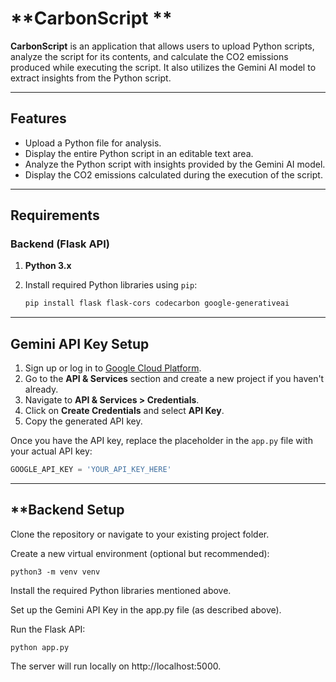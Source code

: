# **CarbonScript **

**CarbonScript** is an application that allows users to upload Python scripts, analyze the script for its contents, and calculate the CO2 emissions produced while executing the script. It also utilizes the Gemini AI model to extract insights from the Python script.

---

## **Features**

- Upload a Python file for analysis.
- Display the entire Python script in an editable text area.
- Analyze the Python script with insights provided by the Gemini AI model.
- Display the CO2 emissions calculated during the execution of the script.

---

## **Requirements**

### **Backend (Flask API)**

1. **Python 3.x**  
2. Install required Python libraries using `pip`:

   ```bash
   pip install flask flask-cors codecarbon google-generativeai

---

## **Gemini API Key Setup**

1. Sign up or log in to [Google Cloud Platform](https://cloud.google.com/).
2. Go to the **API & Services** section and create a new project if you haven't already.
3. Navigate to **API & Services > Credentials**.
4. Click on **Create Credentials** and select **API Key**.
5. Copy the generated API key.

Once you have the API key, replace the placeholder in the `app.py` file with your actual API key:

```python
GOOGLE_API_KEY = 'YOUR_API_KEY_HERE'
```
---
## **Backend Setup

Clone the repository or navigate to your existing project folder.

Create a new virtual environment (optional but recommended):

```
python3 -m venv venv
```
Install the required Python libraries mentioned above.

Set up the Gemini API Key in the app.py file (as described above).

Run the Flask API:
```
python app.py
```
The server will run locally on http://localhost:5000.
